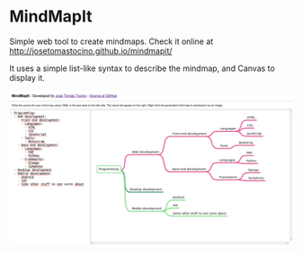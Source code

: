 # MindMapIt
Simple web tool to create mindmaps. Check it online at http://josetomastocino.github.io/mindmapit/

It uses a simple list-like syntax to describe the mindmap, and Canvas to display it.

![Sample image](static/example.png)
